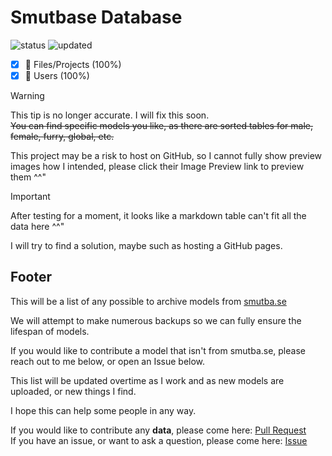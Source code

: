 # Smutbase Database
![status](https://badgen.net/badge/Status/Active%20(Ongoing)/green) ![updated](https://badgen.net/static/Last%20Updated/11.9.2024%20(Wednesday,%20September%2011,%202024)/black)

- [x] 📁 Files/Projects (100%)
- [x] 👥 Users (100%)
> [!WARNING]
> This tip is no longer accurate. I will fix this soon. <br/> ~~You can find specific models you like, as there are sorted tables for male, female, furry, global, etc.~~

This project may be a risk to host on GitHub, so I cannot fully show preview images how I intended, please click their Image Preview link to preview them ^^"

> [!IMPORTANT]
> <p>After testing for a moment, it looks like a markdown table can't fit all the data here ^^"</p> <p>I will try to find a solution, maybe such as hosting a GitHub pages.</p>

## Footer
<p>This will be a list of any possible to archive models from <a href="https://smutba.se">smutba.se</a></p>
<p>We will attempt to make numerous backups so we can fully ensure the lifespan of models.</p>
<p>If you would like to contribute a model that isn't from smutba.se, please reach out to me below, or open an Issue below.</p>

<p>This list will be updated overtime as I work and as new models are uploaded, or new things I find.</p>
<p>I hope this can help some people in any way.</p>

If you would like to contribute any **data**, please come here: [Pull Request](https://github.com/nsfwhelp/smutbase-database/pulls)\
If you have an issue, or want to ask a question, please come here: [Issue](https://github.com/nsfwhelp/smutbase-database/issues)
